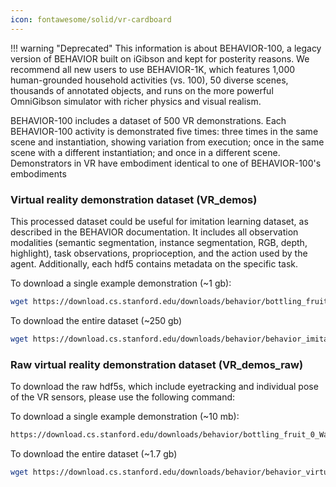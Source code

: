 ```yaml
---
icon: fontawesome/solid/vr-cardboard
---
```


!!! warning "Deprecated"
    This information is about BEHAVIOR-100, a legacy version of BEHAVIOR built on iGibson and kept for posterity reasons. We recommend all new users to use BEHAVIOR-1K, which features 1,000 human-grounded household activities (vs. 100), 50 diverse scenes, thousands of annotated objects, and runs on the more powerful OmniGibson simulator with richer physics and visual realism.

BEHAVIOR-100 includes a dataset of 500 VR demonstrations. Each BEHAVIOR-100 activity is demonstrated five times: three times in the same scene and instantiation, showing variation from execution; once in the same scene with a different instantiation; and once in a different scene. Demonstrators in VR have embodiment identical to one of BEHAVIOR-100's embodiments


### Virtual reality demonstration dataset (VR_demos)

This processed dataset could be useful for imitation learning dataset, as described in the BEHAVIOR documentation. It includes all observation modalities (semantic segmentation, instance segmentation, RGB, depth, highlight), task observations, proprioception, and the action used by the agent. Additionally, each hdf5 contains metadata on the specific task.

To download a single example demonstration (~1 gb):
```bash
wget https://download.cs.stanford.edu/downloads/behavior/bottling_fruit_0_Wainscott_0_int_0_2021-05-24_19-46-46_episode.hdf5
```

To download the entire dataset (~250 gb)
```bash
wget https://download.cs.stanford.edu/downloads/behavior/behavior_imitation_learning_v0.5.0.tar.gz
```

### Raw virtual reality demonstration dataset (VR_demos_raw)

To download the raw hdf5s, which include eyetracking and individual pose of the VR sensors, please use the following command:

To download a single example demonstration (~10 mb):
```bash
https://download.cs.stanford.edu/downloads/behavior/bottling_fruit_0_Wainscott_0_int_0_2021-05-24_19-46-46.hdf5
```

To download the entire dataset (~1.7 gb)
```bash
wget https://download.cs.stanford.edu/downloads/behavior/behavior_virtual_reality_v0.5.0.tar.gz
```
